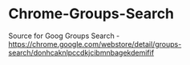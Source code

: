 # Chrome-Groups-Search
Source for Goog Groups Search - https://chrome.google.com/webstore/detail/groups-search/donhcaknlpccdkjcibmnbagekdemifif
